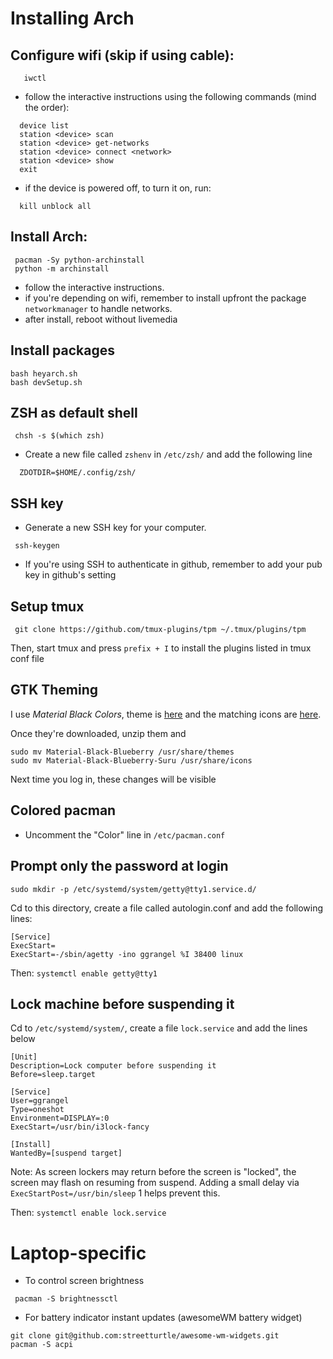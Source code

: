 # Installing Arch

## Configure wifi (skip if using cable):
  ```shell
     iwctl
  ```

  - follow the interactive instructions using the following commands (mind the order):
  ```shell
    device list
    station <device> scan
    station <device> get-networks
    station <device> connect <network>
    station <device> show
    exit
  ```
  - if the device is powered off, to turn it on, run:
    
  ```shell
    kill unblock all
  ```
  
## Install Arch:
  ```shell
   pacman -Sy python-archinstall
   python -m archinstall
  ```
  - follow the interactive instructions.
  - if you're depending on wifi, remember to install upfront the package `networkmanager` to handle networks.
  - after install, reboot without livemedia

## Install packages

```shell
bash heyarch.sh
bash devSetup.sh
```
    
## ZSH as default shell

```shell
 chsh -s $(which zsh)
```

- Create a new file called `zshenv` in `/etc/zsh/` and add the following line

```shell
  ZDOTDIR=$HOME/.config/zsh/
```

## SSH key

- Generate a new SSH key for your computer.

```shell
 ssh-keygen
```

- If you're using SSH to authenticate in github, remember to add your pub key in github's setting

## Setup tmux
```shell
 git clone https://github.com/tmux-plugins/tpm ~/.tmux/plugins/tpm
```
Then, start tmux and press `prefix + I` to install the plugins listed in tmux conf file

## GTK Theming

I use *Material Black Colors*, theme is [here](https://www.gnome-look.org/p/1316887/) and the matching icons are [here](https://www.pling.com/p/1333360/).

Once they're downloaded, unzip them and

```shell
sudo mv Material-Black-Blueberry /usr/share/themes
sudo mv Material-Black-Blueberry-Suru /usr/share/icons
```
Next time you log in, these changes will be visible

## Colored pacman

- Uncomment the "Color" line in `/etc/pacman.conf`

## Prompt only the password at login

```shell
sudo mkdir -p /etc/systemd/system/getty@tty1.service.d/
```

Cd to this directory, create a file called autologin.conf and add the following lines:

```
[Service]
ExecStart=
ExecStart=-/sbin/agetty -ino ggrangel %I 38400 linux
```

Then: `systemctl enable getty@tty1`

## Lock machine before suspending it

Cd to `/etc/systemd/system/`, create a file `lock.service` and add the lines below

```
[Unit]
Description=Lock computer before suspending it
Before=sleep.target

[Service]
User=ggrangel
Type=oneshot
Environment=DISPLAY=:0
ExecStart=/usr/bin/i3lock-fancy

[Install]
WantedBy=[suspend target]
```

Note: As screen lockers may return before the screen is "locked", the screen may flash on resuming from suspend. Adding a small delay via `ExecStartPost=/usr/bin/sleep` 1 helps prevent this.

Then: `systemctl enable lock.service`

# Laptop-specific

- To control screen brightness
```shell
 pacman -S brightnessctl
```

- For battery indicator instant updates (awesomeWM battery widget)

```shell
git clone git@github.com:streetturtle/awesome-wm-widgets.git
pacman -S acpi
```

